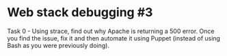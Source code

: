 # Web stack debugging #3
Task 0 - Using strace, find out why Apache is returning a 500 error. Once you find the issue, fix it and then automate it using Puppet (instead of using Bash as you were previously doing).
